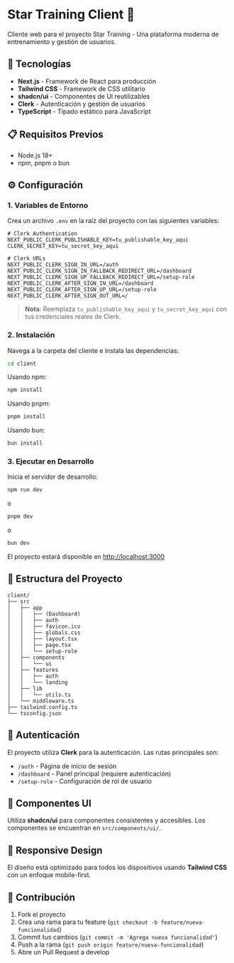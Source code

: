 # Star Training Client 🌟

Cliente web para el proyecto Star Training - Una plataforma moderna de entrenamiento y gestión de usuarios.

## 🚀 Tecnologías

- **Next.js** - Framework de React para producción
- **Tailwind CSS** - Framework de CSS utilitario
- **shadcn/ui** - Componentes de UI reutilizables
- **Clerk** - Autenticación y gestión de usuarios
- **TypeScript** - Tipado estático para JavaScript

## 📋 Requisitos Previos

- Node.js 18+ 
- npm, pnpm o bun

## ⚙️ Configuración

### 1. Variables de Entorno

Crea un archivo `.env` en la raíz del proyecto con las siguientes variables:

```env
# Clerk Authentication
NEXT_PUBLIC_CLERK_PUBLISHABLE_KEY=tu_publishable_key_aqui
CLERK_SECRET_KEY=tu_secret_key_aqui

# Clerk URLs
NEXT_PUBLIC_CLERK_SIGN_IN_URL=/auth
NEXT_PUBLIC_CLERK_SIGN_IN_FALLBACK_REDIRECT_URL=/dashboard
NEXT_PUBLIC_CLERK_SIGN_UP_FALLBACK_REDIRECT_URL=/setup-role
NEXT_PUBLIC_CLERK_AFTER_SIGN_IN_URL=/dashboard
NEXT_PUBLIC_CLERK_AFTER_SIGN_UP_URL=/setup-role
NEXT_PUBLIC_CLERK_AFTER_SIGN_OUT_URL=/
```

> **Nota**: Reemplaza `tu_publishable_key_aqui` y `tu_secret_key_aqui` con tus credenciales reales de Clerk.

### 2. Instalación

Navega a la carpeta del cliente e instala las dependencias:

```bash
cd client
```

Usando npm:
```bash
npm install
```

Usando pnpm:
```bash
pnpm install
```

Usando bun:
```bash
bun install
```

### 3. Ejecutar en Desarrollo

Inicia el servidor de desarrollo:

```bash
npm run dev
```

o

```bash
pnpm dev
```

o

```bash
bun dev
```

El proyecto estará disponible en [http://localhost:3000](http://localhost:3000)

## 📁 Estructura del Proyecto

```
client/
├── src
│   ├── app
│   │   ├── (Dashboard)
│   │   ├── auth
│   │   ├── favicon.ico
│   │   ├── globals.css
│   │   ├── layout.tsx
│   │   ├── page.tsx
│   │   └── setup-role
│   ├── components
│   │   └── ui
│   ├── features
│   │   ├── auth
│   │   └── landing
│   ├── lib
│   │   └── utils.ts
│   └── middleware.ts
├── tailwind.config.ts
└── tsconfig.json
```

## 🔐 Autenticación

El proyecto utiliza **Clerk** para la autenticación. Las rutas principales son:

- `/auth` - Página de inicio de sesión
- `/dashboard` - Panel principal (requiere autenticación)
- `/setup-role` - Configuración de rol de usuario

## 🎨 Componentes UI

Utiliza **shadcn/ui** para componentes consistentes y accesibles. Los componentes se encuentran en `src/components/ui/`.

## 📱 Responsive Design

El diseño está optimizado para todos los dispositivos usando **Tailwind CSS** con un enfoque mobile-first.

## 🤝 Contribución

1. Fork el proyecto
2. Crea una rama para tu feature (`git checkout -b feature/nueva-funcionalidad`)
3. Commit tus cambios (`git commit -m 'Agrega nueva funcionalidad'`)
4. Push a la rama (`git push origin feature/nueva-funcionalidad`)
5. Abre un Pull Request a develop
